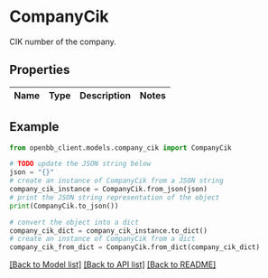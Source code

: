 # CompanyCik

CIK number of the company.

## Properties

Name | Type | Description | Notes
------------ | ------------- | ------------- | -------------

## Example

```python
from openbb_client.models.company_cik import CompanyCik

# TODO update the JSON string below
json = "{}"
# create an instance of CompanyCik from a JSON string
company_cik_instance = CompanyCik.from_json(json)
# print the JSON string representation of the object
print(CompanyCik.to_json())

# convert the object into a dict
company_cik_dict = company_cik_instance.to_dict()
# create an instance of CompanyCik from a dict
company_cik_from_dict = CompanyCik.from_dict(company_cik_dict)
```
[[Back to Model list]](../README.md#documentation-for-models) [[Back to API list]](../README.md#documentation-for-api-endpoints) [[Back to README]](../README.md)


